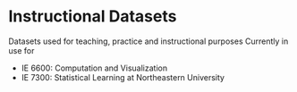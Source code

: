# Instructional Datasets
Datasets used for teaching, practice and instructional purposes
Currently in use for
- IE 6600: Computation and Visualization
- IE 7300: Statistical Learning
at Northeastern University
